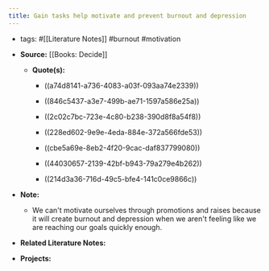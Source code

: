 ```yaml
---
title: Gain tasks help motivate and prevent burnout and depression
---
```


- tags: #[[Literature Notes]] #burnout #motivation

- **Source:**  [[Books: Decide]]
	 - **Quote(s):**
		 - ((a74d8141-a736-4083-a03f-093aa74e2339))

		 - ((846c5437-a3e7-499b-ae71-1597a586e25a))

		 - ((2c02c7bc-723e-4c80-b238-390d8f8a54f8))

		 - ((228ed602-9e9e-4eda-884e-372a566fde53))

		 - ((cbe5a69e-8eb2-4f20-9cac-daf837799080))

		 - ((44030657-2139-42bf-b943-79a279e4b262))

		 - ((214d3a36-716d-49c5-bfe4-141c0ce9866c))

- **Note:**
	 - We can't motivate ourselves through promotions and raises because it will create burnout and depression when we aren't feeling like we are reaching our goals quickly enough. 

- **Related Literature Notes:**

- **Projects:**

